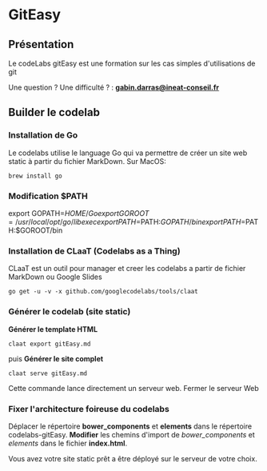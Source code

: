 # GitEasy

## Présentation

Le codeLabs gitEasy est une formation sur les cas simples d'utilisations de git

Une question ? Une difficulté ? : **gabin.darras@ineat-conseil.fr**

## Builder le codelab

### Installation de Go

Le codelabs utilise le language Go qui va permettre de créer un site web static à partir du fichier MarkDown.
Sur MacOS:

```
brew install go
```

### Modification $PATH

export GOPATH=$HOME/Go
export GOROOT=/usr/local/opt/go/libexec
export PATH=$PATH:$GOPATH/bin
export PATH=$PATH:$GOROOT/bin

### Installation de CLaaT (Codelabs as a Thing)

CLaaT est un outil pour manager et creer les codelabs a partir de fichier MarkDown ou Google Slides

```
go get -u -v -x github.com/googlecodelabs/tools/claat
```

### Générer le codelab (site static)

**Générer le template HTML**

```
claat export gitEasy.md
```

puis
**Générer le site complet**

```
claat serve gitEasy.md
```

Cette commande lance directement un serveur web.
Fermer le serveur Web

### Fixer l'architecture foireuse du codelabs

Déplacer le répertoire **bower_components** et **elements** dans le répertoire codelabs-gitEasy.
**Modifier** les chemins d'import de _bower_components_ et _elements_ dans le fichier **index.html**.

Vous avez votre site static prêt a être déployé sur le serveur de votre choix.
